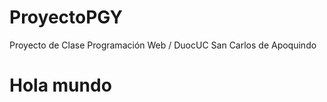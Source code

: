 # ProyectoPGY
Proyecto de Clase Programación Web / DuocUC San Carlos de Apoquindo
<!DOCTYPE html>
<html> 
  
  <head>
  </head>
  <body>
    <h1>Hola mundo</h1>
  </body>
  
</html>
